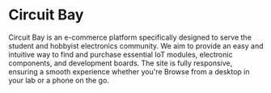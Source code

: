 # Circuit Bay
Circuit Bay is an e-commerce platform specifically designed to serve the student and hobbyist electronics community. We aim to provide an easy and intuitive way to find and purchase essential IoT modules, electronic components, and development boards. The site is fully responsive, ensuring a smooth experience whether you're Browse from a desktop in your lab or a phone on the go.
